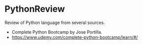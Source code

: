# PythonReview
Review of Python language from several sources.
+ Complete Python Bootcamp by Jose Portilla.
+   https://www.udemy.com/complete-python-bootcamp/learn/#/

